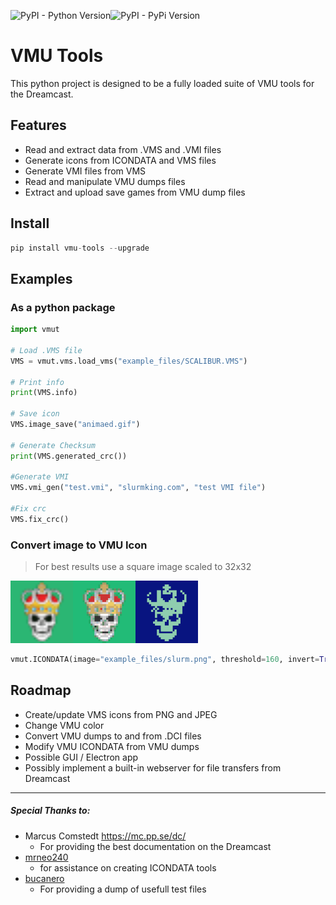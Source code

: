 ![PyPI - Python Version](https://img.shields.io/pypi/pyversions/vmu-tools)![PyPI - PyPi Version](https://img.shields.io/pypi/v/vmu-tools.svg)

# VMU Tools

This python project is designed to be a fully loaded suite of VMU tools for the Dreamcast.

## Features
* Read and extract data from .VMS and  .VMI files
* Generate icons from ICONDATA and VMS files
* Generate VMI files from VMS 
* Read and manipulate VMU dumps files
* Extract and upload save games from VMU dump files



## Install 
``` python
pip install vmu-tools --upgrade
```


## Examples
### As a python package
```python
import vmut

# Load .VMS file
VMS = vmut.vms.load_vms("example_files/SCALIBUR.VMS")

# Print info
print(VMS.info)

# Save icon
VMS.image_save("animaed.gif")

# Generate Checksum
print(VMS.generated_crc())

#Generate VMI
VMS.vmi_gen("test.vmi", "slurmking.com", "test VMI file")

#Fix crc
VMS.fix_crc()
```
### Convert image to VMU Icon
> For best results use a square image scaled to 32x32

<img src="example_files/slurm.png" width="100" /><img src="example_files/ICONDATA_GEN.png" width="100" /><img src="example_files/ICONDATA_GEN_MONO.png" width="100" />
```python
vmut.ICONDATA(image="example_files/slurm.png", threshold=160, invert=True).save()
```




## Roadmap
* Create/update VMS icons from PNG and JPEG
* Change VMU color
* Convert VMU dumps to and from .DCI files
* Modify VMU ICONDATA from VMU dumps
* Possible GUI / Electron app
* Possibly implement a built-in webserver for file transfers from Dreamcast




----
##### Special Thanks  to:
* Marcus Comstedt https://mc.pp.se/dc/
	* For providing the best documentation on the Dreamcast 
* [mrneo240](https://github.com/mrneo240)
	* for assistance on creating ICONDATA tools
*  [bucanero](https://github.com/bucanero)
	* For providing a dump of usefull test files
